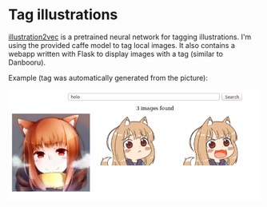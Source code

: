 # Tag illustrations

[illustration2vec](http://illustration2vec.net) is a pretrained neural network for tagging illustrations. I'm using the provided caffe model to tag local images. It also contains a webapp written with Flask to display images with a tag (similar to Danbooru).

Example (tag was automatically generated from the picture):

![Searching for the character 'holo' from the tags](examples/examplepic.png?raw=true "i2v correctly tags these images")
